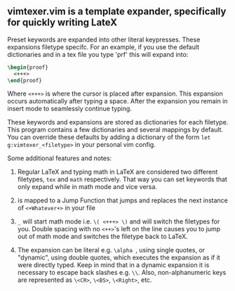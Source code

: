 ## vimtexer.vim is a template expander, specifically for quickly writing LateX

Preset keywords are expanded into other literal keypresses. These expansions filetype specifc. For an example, if you use the default dictionaries and in a tex file you type 'prf' this will expand into:

```tex
\begin{proof}
  <+++>
\end{proof}
```

Where `<+++>` is where the cursor is placed after expansion. This expansion occurs automatically after typing a space. After the expansion you remain in insert mode to seamlessly continue typing.

These keywords and expansions are stored as dictionaries for each filetype. This program contains a few dictionaries and several mappings by default. You can override these defaults by adding a dictionary of the form `let g:vimtexer_<filetype>` in your personal vim config.

Some additional features and notes:

1. Regular LaTeX and typing math in LaTeX are considered two different filetypes, `tex` and `math` respectively. That way you can set keywords that only expand while in math mode and vice versa.

2. <Space><Space> is mapped to a Jump Function that jumps and replaces the next instance of `<+Whatever+>` in your file

3. `_` will start math mode i.e. `\( <+++> \)` and will switch the filetypes for you. Double spacing with no `<++>`'s left on the line causes you to jump out of math mode and switches the filetype back to LaTeX.

4. The expansion can be literal e.g. `\alpha `, using single quotes, or "dynamic", using double quotes, which executes the expansion as if it were directly typed. Keep in mind that in a dynamic expansion it is necessary to escape back slashes e.g. `\\`. Also, non-alphanumeric keys are represented as `\<CR>`, `\<BS>`, `\<Right>`, etc.
